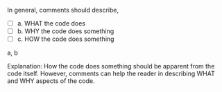 <panel header="{{ icon_Q_A }} Comments should cover: What? Why? How?">

In general, comments should describe,

- [ ] a. WHAT the code does
- [ ] b. WHY the code does something
- [ ] c. HOW the code does something

<panel type="seamless" header="{{ icon_A }} Answer" minimized>

a, b

Explanation: How the code does something should be apparent from the code itself. However, comments can help the reader in describing WHAT and WHY aspects of the code.

</panel>
</panel>
